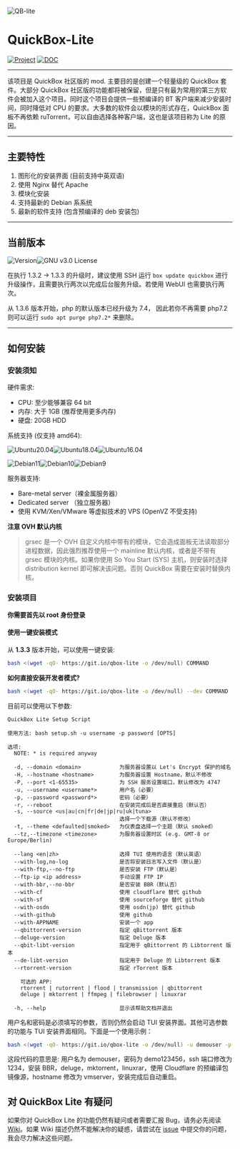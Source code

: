 

![QB-lite](https://i.loli.net/2019/09/16/nqx5mwdDVW3lY6a.png)

# QuickBox-Lite

[![Project](https://img.shields.io/badge/Project-English%20Ver-green?logo=git&style=for-the-badge)](https://github.com/amefs/quickbox-lite/blob/master/README.md)    [![DOC](https://img.shields.io/badge/Doc-点击此处阅读文档-1F8ACB?logo=read-the-docs&style=for-the-badge)](https://cn.wiki.ptbox.dev/)

---

该项目是 QuickBox 社区版的 mod. 主要目的是创建一个轻量级的 QuickBox 套件。大部分 QuickBox 社区版的功能都将被保留，但是只有最为常用的第三方软件会被加入这个项目。同时这个项目会提供一些预编译的 BT 客户端来减少安装时间，同时降低对 CPU 的要求。大多数的软件会以模块的形式存在，QuickBox 面板不再依赖 ruTorrent，可以自由选择各种客户端，这也是该项目称为 Lite 的原因。

---

## 主要特性

1. 图形化的安装界面 (目前支持中英双语)
2. 使用 Nginx 替代 Apache
3. 模块化安装
4. 支持最新的 Debian 系系统
5. 最新的软件支持 (包含预编译的 deb 安装包)

---

## 当前版本

![Version](https://img.shields.io/badge/version-1.5.1-orange?style=flat-square)![GNU v3.0 License](https://img.shields.io/badge/license-GNU%20v3.0%20License-blue.svg?style=flat-square)

在执行 1.3.2 -> 1.3.3 的升级时，建议使用 SSH 运行  `box update quickbox` 进行升级操作，且需要执行两次以完成后台服务升级。若使用 WebUI 也需要执行两次。

从 1.3.6 版本开始，php 的默认版本已经升级为 7.4， 因此若你不再需要 php7.2 则可以运行 `sudo apt purge php7.2*` 来删除。

---

## 如何安装

### 安装须知

硬件需求:

- CPU: 至少能够兼容 64 bit 
- 内存: 大于 1GB (推荐使用更多内存)
- 硬盘: 20GB HDD 

系统支持 (仅支持 amd64):

![Ubuntu20.04](https://img.shields.io/badge/Ubuntu%2020.04-passing-brightgreen.svg?style=flat-square)![Ubuntu18.04](https://img.shields.io/badge/Ubuntu%2018.04-passing-brightgreen.svg?style=flat-square)![Ubuntu16.04](https://img.shields.io/badge/Ubuntu%2016.04-EOL-red.svg?style=flat-square)

![Debian11](https://img.shields.io/badge/Debian%2011-passing-brightgreen.svg?style=flat-square)![Debian10](https://img.shields.io/badge/Debian%2010-passing-brightgreen.svg?style=flat-square)![Debian9](https://img.shields.io/badge/Debian%209-discontinue-orange.svg?style=flat-square)

服务器支持:

- Bare-metal server（裸金属服务器）
- Dedicated server （独立服务器）
- 使用 KVM/Xen/VMware 等虚拟技术的 VPS (OpenVZ 不受支持)

**注意 OVH 默认内核**

> grsec 是一个 OVH 自定义内核中带有的模块，它会造成面板无法读取部分进程数据，因此强烈推荐使用一个 mainline 默认内核，或者是不带有 grsec 模块的内核。如果你使用 So You Start (SYS) 主机，则安装时选择 distribution kernel 即可解决该问题。否则 QuickBox 需要在安装时替换内核。

### 安装项目

**你需要首先以 root 身份登录**

#### **使用一键安装模式**

从 **1.3.3** 版本开始，可以使用一键安装:

```bash
bash <(wget -qO- https://git.io/qbox-lite -o /dev/null) COMMAND
```

**如何直接安装开发者模式?**

```bash
bash <(wget -qO- https://git.io/qbox-lite -o /dev/null) --dev COMMAND
```

目前可以使用以下参数:

```
QuickBox Lite Setup Script

使用方法: bash setup.sh -u username -p password [OPTS]

选项:
  NOTE: * is required anyway

  -d, --domain <domain>            为服务器设置以 Let's Encrypt 保护的域名
  -H, --hostname <hostname>        为服务器设置 Hostname，默认不修改
  -P, --port <1-65535>             为 SSH 服务设置端口，默认修改为 4747
  -u, --username <username*>       用户名（必要）
  -p, --password <password*>       密码（必要）
  -r, --reboot                     在安装完成后是否直接重启（默认否）
  -s, --source <us|au|cn|fr|de|jp|ru|uk|tuna>  
                                   选择一个下载源（默认不修改）
  -t, --theme <defaulted|smoked>   为仪表盘选择一个主题（默认 smoked）
  --tz,--timezone <timezone>       为服务器设置时区 (e.g. GMT-8 or Europe/Berlin)
  
  --lang <en|zh>                   选择 TUI 使用的语言（默认英语）
  --with-log,no-log                是否将安装日志写入文件（默认是）
  --with-ftp,--no-ftp              是否安装 FTP（默认是）
  --ftp-ip <ip address>            手动设置 FTP IP
  --with-bbr,--no-bbr              是否安装 BBR（默认否）
  --with-cf                        使用 cloudflare 替代 github
  --with-sf                        使用 sourceforge 替代 github
  --with-osdn                      使用 osdn(jp) 替代 github
  --with-github                    使用 github
  --with-APPNAME                   安装一个 app
  --qbittorrent-version            指定 qBittorrent 版本
  --deluge-version                 指定 Deluge 版本
  --qbit-libt-version              指定用于 qBittorrent 的 Libtorrent 版本
  --de-libt-version                指定用于 Deluge 的 Libtorrent 版本
  --rtorrent-version               指定 rTorrent 版本

    可选的 APP:
    rtorrent | rutorrent | flood | transmission | qbittorrent
    deluge | mktorrent | ffmpeg | filebrowser | linuxrar

  -h, --help                       显示该帮助文档并退出
```

用户名和密码是必须填写的参数，否则仍然会启动 TUI 安装界面。其他可选参数的功能与 TUI 安装界面相同。下面是一个使用示例：

```bash
bash <(wget -qO- https://git.io/qbox-lite -o /dev/null) -u demouser -p demo123456 --with-ffmpeg -P 1234 --with-bbr --with-deluge --with-mktorrent --with-linuxrar --with-cf --hostname vmserver --reboot
```

这段代码的意思是: 用户名为 demouser，密码为 demo123456，ssh 端口修改为1234，安装 BBR，deluge，mktorrent，linuxrar，使用 Cloudflare 的预编译包镜像源，hostname 修改为 vmserver，安装完成后自动重启。
## 对 QuickBox Lite 有疑问

如果你对 QuickBox Lite 的功能仍然有疑问或者需要汇报 Bug，请务必先阅读 [Wiki](https://cn.wiki.ptbox.dev)。如果 Wiki 描述仍然不能解决你的疑惑，请尝试在 [issue](https://github.com/amefs/quickbox-lite/issues/new) 中提交你的问题，我会尽力解决这些问题。
